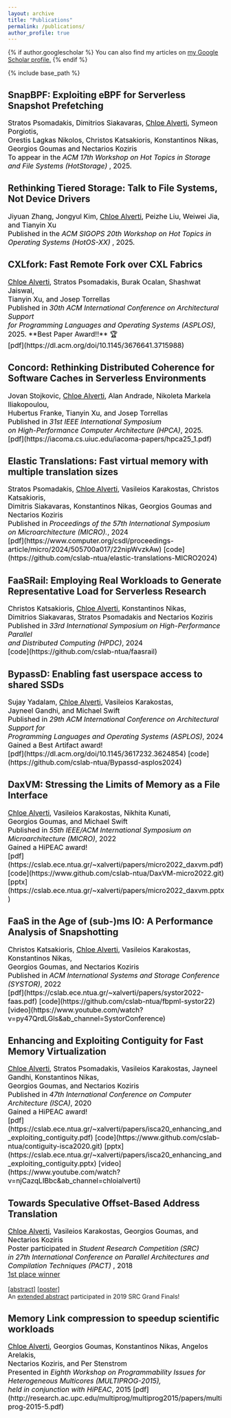 ```yaml
---
layout: archive
title: "Publications"
permalink: /publications/
author_profile: true
---
```


{% if author.googlescholar %}
  You can also find my articles on <u><a href="{{author.googlescholar}}">my Google Scholar profile</a>.</u>
{% endif %}

{% include base_path %}
##	SnapBPF: Exploiting eBPF for Serverless Snapshot Prefetching
<p style="color:black;font-size:16px;" markdown="1"> Stratos Psomadakis, Dimitrios Siakavaras, <ins>Chloe Alverti</ins>, Symeon Porgiotis, <br/> Orestis Lagkas Nikolos, Christos Katsakioris, Konstantinos Nikas, <br/> Georgios Goumas and Nectarios Koziris
<br/>To appear in the  <i> ACM 17th Workshop on Hot Topics in Storage and File Systems (HotStorage) </i>, 2025.
</p>


## 	Rethinking Tiered Storage: Talk to File Systems, Not Device Drivers
<p style="color:black;font-size:16px;" markdown="1"> Jiyuan Zhang, Jongyul Kim, <ins>Chloe Alverti</ins>, Peizhe Liu, Weiwei Jia, and Tianyin Xu
<br/>Published in the  <i> ACM SIGOPS 20th Workshop on Hot Topics in Operating Systems (HotOS-XX) </i>, 2025.
</p>

## 	CXLfork: Fast Remote Fork over CXL Fabrics
<p style="color:black;font-size:16px;" markdown="1"> <ins>Chloe Alverti</ins>,  Stratos Psomadakis, Burak Ocalan, Shashwat Jaiswal,<br/> Tianyin Xu, and Josep Torrellas
<br/>Published in <i> 30th ACM International Conference on Architectural Support <br/> for Programming Languages and Operating Systems (ASPLOS)</i>, 2025. **Best Paper Award!!** 🏆
<br/>
[pdf](https://dl.acm.org/doi/10.1145/3676641.3715988) 
</p>

## 	Concord: Rethinking Distributed Coherence for Software Caches in Serverless Environments
<p style="color:black;font-size:16px;" markdown="1"> Jovan Stojkovic, <ins>Chloe Alverti</ins>,  Alan Andrade, Nikoleta Markela Iliakopoulou, <br/> Hubertus Franke, Tianyin Xu, and Josep Torrellas
<br/>Published in <i> 31st IEEE International Symposium <br/> on High-Performance Computer Architecture (HPCA)</i>, 2025.
<br/>
[pdf](https://iacoma.cs.uiuc.edu/iacoma-papers/hpca25_1.pdf) 
</p>

## Elastic Translations: Fast virtual memory with <br/> multiple translation sizes
<p style="color:black;font-size:16px;" markdown="1"> Stratos Psomadakis, <ins>Chloe Alverti</ins>, Vasileios Karakostas, Christos Katsakioris, <br/> Dimitris Siakavaras, Konstantinos Nikas, Georgios Goumas and Nectarios Koziris
<br/>Published in <i> Proceedings of the 57th International Symposium <br/> on Microarchitecture (MICRO).</i>, 2024 
<br/>
[pdf](https://www.computer.org/csdl/proceedings-article/micro/2024/505700a017/22nipWvzkAw) 
[code](https://github.com/cslab-ntua/elastic-translations-MICRO2024)
</p>

## FaaSRail: Employing Real Workloads to Generate Representative Load for Serverless Research
<p style="color:black;font-size:16px;" markdown="1"> Christos Katsakioris, <ins>Chloe Alverti</ins>, Konstantinos Nikas, <br/>Dimitrios Siakavaras, Stratos Psomadakis and Nectarios Koziris
<br/>Published in <i>33rd International Symposium on High-Performance Parallel <br/> and Distributed Computing (HPDC)</i>, 2024 
<br/>
[code](https://github.com/cslab-ntua/faasrail)
</p>


## BypassD: Enabling fast userspace access to shared SSDs
<p style="color:black;font-size:16px;" markdown="1"> Sujay Yadalam, <ins>Chloe Alverti</ins>, Vasileios Karakostas, <br/>Jayneel Gandhi, and Michael Swift
<br/>Published in <i>29th ACM International Conference on Architectural Support for <br/> Programming Languages and Operating Systems (ASPLOS)</i>, 2024 
<br/>Gained a Best Artifact award!
<br/>
[pdf](https://dl.acm.org/doi/10.1145/3617232.3624854) 
[code](https://github.com/cslab-ntua/Bypassd-asplos2024)
</p>

## DaxVM: Stressing the Limits of Memory as a File Interface
<p style="color:black;font-size:16px;" markdown="1"> <ins>Chloe Alverti</ins>, Vasileios Karakostas, Nikhita Kunati, <br/>Georgios Goumas, and Michael Swift
<br/>Published in <i>55th IEEE/ACM International Symposium on Microarchitecture (MICRO)</i>, 2022 
<br/>Gained a HiPEAC award!
<br/>
[pdf](https://cslab.ece.ntua.gr/~xalverti/papers/micro2022_daxvm.pdf) 
[code](https://www.github.com/cslab-ntua/DaxVM-micro2022.git) 
[pptx](https://cslab.ece.ntua.gr/~xalverti/papers/micro2022_daxvm.pptx) 
</p>


## FaaS in the Age of (sub-)ms IO: A Performance Analysis of Snapshotting
<p style="color:black;font-size:16px;" markdown="1"> Christos Katsakioris, <ins>Chloe Alverti</ins>, Vasileios Karakostas, 
Konstantinos Nikas,<br/>Georgios Goumas, and Nectarios Koziris
<br/>Published in <i>ACM International Systems and Storage Conference (SYSTOR)</i>, 2022 
<br/>
[pdf](https://cslab.ece.ntua.gr/~xalverti/papers/systor2022-faas.pdf) 
[code](https://github.com/cslab-ntua/fbpml-systor22) 
[video](https://www.youtube.com/watch?v=py47QrdLGls&ab_channel=SystorConference)
</p>


## Enhancing and Exploiting Contiguity for Fast Memory Virtualization
<p style="color:black;font-size:16px;" markdown="1"> <ins>Chloe Alverti</ins>, Stratos Psomadakis, Vasileios Karakostas, Jayneel Gandhi, 
Konstantinos Nikas,<br/>Georgios Goumas, and Nectarios Koziris
<br/>Published in <i>47th International Conference on Computer Architecture (ISCA)</i>, 2020 
<br/>Gained a HiPEAC award!
<br/>
[pdf](https://cslab.ece.ntua.gr/~xalverti/papers/isca20_enhancing_and_exploiting_contiguity.pdf) 
[code](https://www.github.com/cslab-ntua/contiguity-isca2020.git) 
[pptx](https://cslab.ece.ntua.gr/~xalverti/papers/isca20_enhancing_and_exploiting_contiguity.pptx) 
[video](https://www.youtube.com/watch?v=njCazqLIBbc&ab_channel=chloialverti)
</p>

## Towards Speculative Offset-Based Address Translation
<p style="color:black;font-size:16px;" markdown="1"> <ins>Chloe Alverti</ins>, Vasileios Karakostas, Georgios Goumas, and Nectarios Koziris
<br/>Poster participated in <i> Student Research Competition (SRC) <br/> in 27th International Conference on Parallel Architectures and Compilation Techniques (PACT) </i>, 2018<br/><a href='https://src.acm.org/winners/2019' color='black'> 1st place winner </a>

[[abstract]](https://cslab.ece.ntua.gr/~xalverti/papers/Pact_2018.pdf) [[poster]](https://cslab.ece.ntua.gr/~xalverti/papers/Pact2018_Poster.pdf)
<br/>
An [extended abstract](https://cslab.ece.ntua.gr/~xalverti/papers/SRC.pdf) participated in 2019 SRC Grand Finals!
</p>

## Memory Link compression to speedup scientific workloads
<p style="color:black;font-size:16px;" markdown="1"> <ins>Chloe Alverti</ins>, Georgios Goumas, Konstantinos Nikas, Angelos Arelakis,
<br/> Nectarios Koziris, and Per Stenstrom
<br/>Presented in <i> Eighth Workshop on Programmability Issues for Heterogeneous Multicores (MULTIPROG-2015),
<br/> held in conjunction with HiPEAC</i>, 2015
[pdf](http://research.ac.upc.edu/multiprog/multiprog2015/papers/multiprog-2015-5.pdf)
</p>
